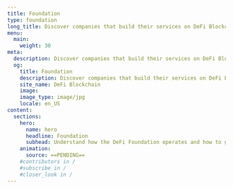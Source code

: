 ```yaml
---
title: Foundation
type: foundation
long_title: Discover companies that build their services on DeFi Blockchain.
menu:
  main:
    weight: 30
meta:
  description: Discover companies that build their services on DeFi Blockchain.
  og:
    title: Foundation
    description: Discover companies that build their services on DeFi Blockchain.
    site_name: DeFi Blockchain
    image: 
    image_type: image/jpg
    locale: en_US
content:
  sections:
    hero:
      name: hero
      headline: Foundation
      subhead: Understand how the DeFi Foundation operates and how to get involved.
    animation:
      source: ==PENDING==
    #contributors in /
    #subscribe in /
    #closer_look in /
---
```

